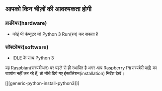 ## आपको किन चीज़ों की आवश्यकता होगी

### हार्डवेयर(hardware)

+ कोई भी कंप्यूटर जो Python 3 Run(रन) कर सकता है

### सॉफ्टवेयर(software)

+ IDLE के साथ Python 3

यह Raspbian(रास्पबीअन) पर पहले से ही स्थापित है अगर आप Raspberry Pi(रास्पबेरी पाई) का उपयोग नहीं कर रहे हैं, तो नीचे दिये गए इंस्टॉलेशन(installation) निर्देश देखें।

[[[generic-python-install-python3]]]
